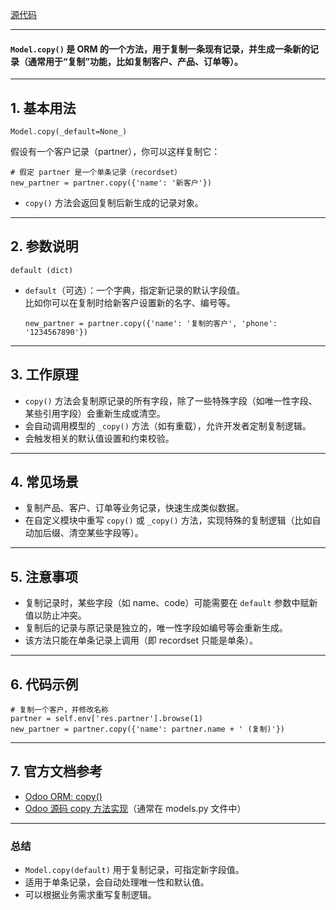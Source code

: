 
[源代码](https://github.com/odoo/odoo/blob/17.0/odoo/models.py#L5587)

--- 

#### `Model.copy()` 是 ORM 的一个方法，用于**复制一条现有记录**，并生成一条新的记录（通常用于“复制”功能，比如复制客户、产品、订单等）。


---

## 1. 基本用法

`Model.copy(_default=None_)`

假设有一个客户记录（partner），你可以这样复制它：


```
# 假定 partner 是一个单条记录（recordset）
new_partner = partner.copy({'name': '新客户'})
```

- `copy()` 方法会返回复制后新生成的记录对象。

---

## 2. 参数说明

`default (dict)`

- `default`（可选）：一个字典，指定新记录的默认字段值。  
    比如你可以在复制时给新客户设置新的名字、编号等。
    
    ```
    new_partner = partner.copy({'name': '复制的客户', 'phone': '1234567890'})
    ```
    

---

## 3. 工作原理

- `copy()` 方法会复制原记录的所有字段，除了一些特殊字段（如唯一性字段、某些引用字段）会重新生成或清空。
- 会自动调用模型的 `_copy()` 方法（如有重载），允许开发者定制复制逻辑。
- 会触发相关的默认值设置和约束校验。

---

## 4. 常见场景

- 复制产品、客户、订单等业务记录，快速生成类似数据。
- 在自定义模块中重写 `copy()` 或 `_copy()` 方法，实现特殊的复制逻辑（比如自动加后缀、清空某些字段等）。

---

## 5. 注意事项

- 复制记录时，某些字段（如 name、code）可能需要在 `default` 参数中赋新值以防止冲突。
- 复制后的记录与原记录是独立的，唯一性字段如编号等会重新生成。
- 该方法只能在单条记录上调用（即 recordset 只能是单条）。

---

## 6. 代码示例

```
# 复制一个客户，并修改名称
partner = self.env['res.partner'].browse(1)
new_partner = partner.copy({'name': partner.name + ' (复制)'})
```

---

## 7. 官方文档参考

- [Odoo ORM: copy()](https://www.odoo.com/documentation/17.0/developer/reference/backend/orm.html#copy)
- [Odoo 源码 copy 方法实现](https://github.com/odoo/odoo/blob/17.0/odoo/models.py)（通常在 models.py 文件中）

---

### 总结

- `Model.copy(default)` 用于复制记录，可指定新字段值。
- 适用于单条记录，会自动处理唯一性和默认值。
- 可以根据业务需求重写复制逻辑。